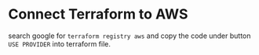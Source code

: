 # Connect Terraform to AWS

search google for `terraform registry aws` and copy the code under button `USE PROVIDER` into terraform file.